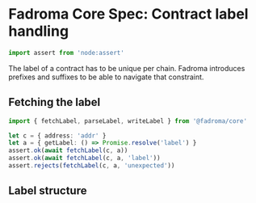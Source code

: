 # Fadroma Core Spec: Contract label handling

```typescript
import assert from 'node:assert'
```

The label of a contract has to be unique per chain.
Fadroma introduces prefixes and suffixes to be able to navigate that constraint.

## Fetching the label

```typescript
import { fetchLabel, parseLabel, writeLabel } from '@fadroma/core'

let c = { address: 'addr' }
let a = { getLabel: () => Promise.resolve('label') }
assert.ok(await fetchLabel(c, a))
assert.ok(await fetchLabel(c, a, 'label'))
assert.rejects(fetchLabel(c, a, 'unexpected'))
```

## Label structure

